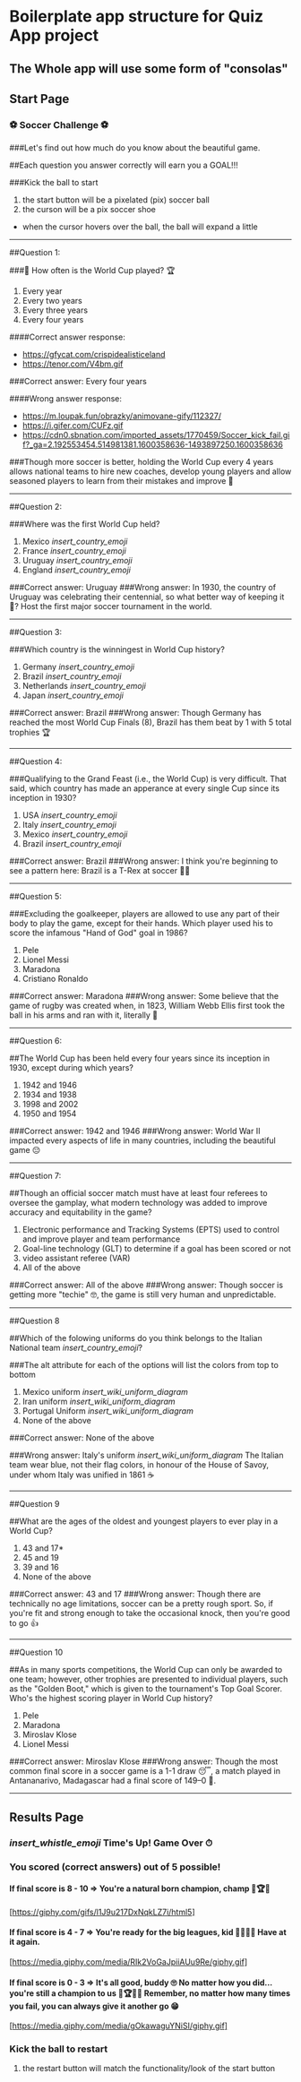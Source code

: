 # Boilerplate app structure for Quiz App project

## The Whole app will use some form of "consolas"

## Start Page

### ⚽ Soccer Challenge ⚽

###Let's find out how much do you know about the beautiful game.

##Each question you answer correctly will earn you a GOAL!!!

###Kick the ball to start 
1. the start button will be a pixelated (pix) soccer ball 
2. the curson will be a pix soccer shoe
  - when the cursor hovers over the ball, the ball will expand a little

*************************************

##Question 1:

###🥇 How often is the World Cup played? 🏆
1. Every year
2. Every two years
3. Every three years
4. Every four years

####Correct answer response: 
- https://gfycat.com/crispidealisticeland
- https://tenor.com/V4bm.gif

###Correct answer: Every four years

####Wrong answer response:
- https://m.loupak.fun/obrazky/animovane-gify/112327/
- https://i.gifer.com/CUFz.gif
- https://cdn0.sbnation.com/imported_assets/1770459/Soccer_kick_fail.gif?_ga=2.192553454.514981381.1600358636-1493897250.1600358636

###Though more soccer is better, holding the World Cup every 4 years allows national teams to hire new coaches, develop young players and allow seasoned players to learn from their mistakes and improve 💪

*************************************

##Question 2:

###Where was the first World Cup held?
1. Mexico *insert_country_emoji*
2. France *insert_country_emoji*
3. Uruguay *insert_country_emoji*
4. England *insert_country_emoji*

###Correct answer: Uruguay
###Wrong answer: In 1930, the country of Uruguay was celebrating their centennial, so what better way of keeping it 💯? Host the first major soccer tournament in the world.

*************************************

##Question 3:

###Which country is the winningest in World Cup history?
1. Germany *insert_country_emoji*
2. Brazil *insert_country_emoji*
3. Netherlands *insert_country_emoji*
4. Japan *insert_country_emoji*

###Correct answer: Brazil
###Wrong answer: Though Germany has reached the most World Cup Finals (8), Brazil has them beat by 1 with 5 total trophies 🏆

*************************************

##Question 4:

###Qualifying to the Grand Feast (i.e., the World Cup) is very difficult. That said, which country has made an apperance at every single Cup since its inception in 1930?
1. USA *insert_country_emoji*
2. Italy *insert_country_emoji*
3. Mexico *insert_country_emoji*
4. Brazil *insert_country_emoji*

###Correct answer: Brazil
###Wrong answer: I think you're beginning to see a pattern here: Brazil is a T-Rex at soccer 🐱‍🐉

*************************************

##Question 5:

###Excluding the goalkeeper, players are allowed to use any part of their body to play the game, except for their hands. Which player used his to score the infamous "Hand of God" goal in 1986?
1. Pele
2. Lionel Messi
3. Maradona
4. Cristiano Ronaldo

###Correct answer: Maradona
###Wrong answer: Some believe that the game of rugby was created when, in 1823, William Webb Ellis first took the ball in his arms and ran with it, literally 🙈

*************************************

##Question 6:

##The World Cup has been held every four years since its inception in 1930, except during which years?
1. 1942 and 1946
2. 1934 and 1938
3. 1998 and 2002
4. 1950 and 1954

###Correct answer: 1942 and 1946
###Wrong answer: World War II impacted every aspects of life in many countries, including the beautiful game 😔

*************************************

##Question 7:

##Though an official soccer match must have at least four referees to oversee the gamplay, what modern technology was added to improve accuracy and equitability in the game?
1. Electronic performance and Tracking Systems (EPTS) used to control and improve player and team performance
2. Goal-line technology (GLT) to determine if a goal has been scored or not
3. video assistant referee (VAR)
4. All of the above

###Correct answer: All of the above
###Wrong answer: Though soccer is getting more "techie" 🤓, the game is still very human and unpredictable.

*************************************

##Question 8

##Which of the folowing uniforms do you think belongs to the Italian National team *insert_country_emoji*?

###The alt attribute for each of the options will list the colors from top to bottom
1. Mexico uniform *insert_wiki_uniform_diagram*
2. Iran uniform *insert_wiki_uniform_diagram*
3. Portugal Uniform *insert_wiki_uniform_diagram*
4. None of the above

###Correct answer: None of the above

###Wrong answer: Italy's uniform *insert_wiki_uniform_diagram* The Italian team wear blue, not their flag colors, in honour of the House of Savoy, under whom Italy was unified in 1861 ☕

*************************************

##Question 9

##What are the ages of the oldest and youngest players to ever play in a World Cup?

1. 43 and 17*
2. 45 and 19
3. 39 and 16
4. None of the above

###Correct answer: 43 and 17
###Wrong answer: Though there are technically no age limitations, soccer can be a pretty rough sport. So, if you're fit and strong enough to take the occasional knock, then you're good to go 👍

*************************************

##Question 10

##As in many sports competitions, the World Cup can only be awarded to one team; however, other trophies are presented to individual players, such as the "Golden Boot," which is given to the tournament's Top Goal Scorer. Who's the highest scoring player in World Cup history? 

1. Pele
2. Maradona
3. Miroslav Klose
4. Lionel Messi

###Correct answer: Miroslav Klose
###Wrong answer: Though the most common final score in a soccer game is a 1-1 draw 😴, a match played in Antananarivo, Madagascar had a final score of 149–0 🤯.

*************************************

## Results Page

### *insert_whistle_emoji* Time's Up! Game Over ⏱

### You scored (correct answers) out of 5 possible!

#### If final score is 8 - 10 => You're a natural born champion, champ 🎉🏆✨

[https://giphy.com/gifs/l1J9u217DxNqkLZ7i/html5]

#### If final score is 4 - 7 => You're ready for the big leagues, kid 🙋‍♀️🙋‍♂️ Have at it again.

[https://media.giphy.com/media/RIk2VoGaJpiiAUu9Re/giphy.gif]

#### If final score is 0 - 3 => It's all good, buddy 🙄 No matter how you did... you're still a champion to us 🎉🏆🥇✨ Remember, no matter how many times you fail, you can always give it another go 😁

[https://media.giphy.com/media/gOkawaguYNiSI/giphy.gif]

### Kick the ball to restart 
1. the restart button will match the functionality/look of the start button




